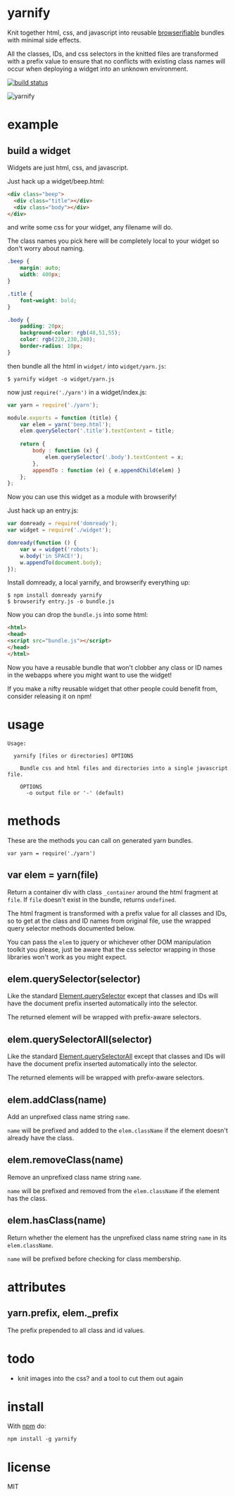 yarnify
=======

Knit together html, css, and javascript into reusable
[browserifiable](https://github.com/substack/node-browserify)
bundles with minimal side effects.

All the classes, IDs, and css selectors in the knitted files are transformed
with a prefix value to ensure that no conflicts with existing class names will
occur when deploying a widget into an unknown environment.

[![build status](https://secure.travis-ci.org/substack/yarnify.png)](http://travis-ci.org/substack/yarnify)

![yarnify](http://substack.net/images/yarnify.png)

example
=======

build a widget
--------------

Widgets are just html, css, and javascript.

Just hack up a widget/beep.html:

``` html
<div class="beep">
  <div class="title"></div>
  <div class="body"></div>
</div>
```

and write some css for your widget, any filename will do.

The class names you pick here will be completely local to your widget so don't
worry about naming.

``` css
.beep {
    margin: auto;
    width: 400px;
}

.title {
    font-weight: bold;
}

.body {
    padding: 20px;
    background-color: rgb(48,51,55);
    color: rgb(220,230,240);
    border-radius: 10px;
}
```

then bundle all the html in `widget/` into `widget/yarn.js`:

```
$ yarnify widget -o widget/yarn.js
```

now just `require('./yarn')` in a widget/index.js:

``` js
var yarn = require('./yarn');

module.exports = function (title) {
    var elem = yarn('beep.html');
    elem.querySelector('.title').textContent = title;
    
    return {
        body : function (x) {
            elem.querySelector('.body').textContent = x;
        },
        appendTo : function (e) { e.appendChild(elem) }
    };
};
```

Now you can use this widget as a module with browserify!

Just hack up an entry.js:

``` js
var domready = require('domready');
var widget = require('./widget');

domready(function () {
    var w = widget('robots');
    w.body('in SPACE!');
    w.appendTo(document.body);
});
```

Install domready, a local yarnify, and browserify everything up:

```
$ npm install domready yarnify
$ browserify entry.js -o bundle.js
```

Now you can drop the `bundle.js` into some html:

``` html
<html>
<head>
<script src="bundle.js"></script>
</head>
</html>
```

Now you have a reusable bundle that won't clobber any class or ID names in the
webapps where you might want to use the widget!

If you make a nifty reusable widget that other people could benefit from,
consider releasing it on npm!

usage
=====

```
Usage:

  yarnify [files or directories] OPTIONS
  
    Bundle css and html files and directories into a single javascript file.
    
    OPTIONS
      -o output file or '-' (default)

```

methods
=======

These are the methods you can call on generated yarn bundles.

```
var yarn = require('./yarn')
```

var elem = yarn(file)
---------------------

Return a container div with class `_container` around the html fragment at
`file`. If `file` doesn't exist in the bundle, returns `undefined`.

The html fragment is transformed with a prefix value for all classes and IDs, so
to get at the class and ID names from original file, use the wrapped
query selector methods documented below.

You can pass the `elem` to jquery or whichever other DOM manipulation
toolkit you please, just be aware that the css selector wrapping in those
libraries won't work as you might expect.

elem.querySelector(selector)
----------------------------

Like the standard
[Element.querySelector](https://developer.mozilla.org/en/DOM/Element.querySelector)
except that classes and IDs will have the document prefix inserted
automatically into the selector.

The returned element will be wrapped with prefix-aware selectors.

elem.querySelectorAll(selector)
-------------------------------

Like the standard
[Element.querySelectorAll](https://developer.mozilla.org/en/DOM/Element.querySelectorAll)
except that classes and IDs will have the document prefix inserted
automatically into the selector.

The returned elements will be wrapped with prefix-aware selectors.

elem.addClass(name)
-------------------

Add an unprefixed class name string `name`.

`name` will be prefixed and added to the `elem.className` if the element doesn't
already have the class.

elem.removeClass(name)
----------------------

Remove an unprefixed class name string `name`.

`name` will be prefixed and removed from the `elem.className` if the element has
the class.

elem.hasClass(name)
-------------------

Return whether the element has the unprefixed class name string `name` in its
`elem.className`.

`name` will be prefixed before checking for class membership.

attributes
==========

yarn.prefix, elem._prefix
-------------------------

The prefix prepended to all class and id values.

todo
====

* knit images into the css? and a tool to cut them out again

install
=======

With [npm](http://npmjs.org) do:

```
npm install -g yarnify
```

license
=======

MIT

